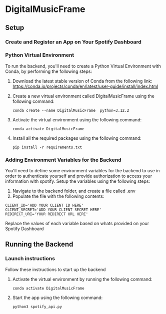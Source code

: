 # DigitalMusicFrame

## Setup

### Create and Register an App on Your Spotify Dashboard



### Python Virtual Environment

To run the backend, you'll need to create a Python Virtual Environment with Conda, by performing the following steps:

1. Download the latest stable version of Conda from the following link:
https://conda.io/projects/conda/en/latest/user-guide/install/index.html

2. Create a new virtual environment called DigitalMusicFrame using the following command:

    `conda create --name DigitalMusicFrame  python=3.12.2`

3. Activate the virtual environment using the following command:

    `conda activate DigitalMusicFrame`

4. Install all the required packages using the following command:

    `pip install -r requirements.txt`

### Adding Environment Variables for the Backend

You'll need to define some environment variables for the backend to use in order to authenticate yourself and provide authorization to access your information with spotify. Setup the variables using the following steps:

1. Navigate to the backend folder, and create a file called .env
2. Populate the file with the following contents:
```
CLIENT_ID='ADD YOUR CLIENT ID HERE'
CLIENT_SECRET='ADD YOUR CLIENT SECRET HERE'
REDIRECT_URI='YOUR REDIRECT URL HERE'
```
Replace the values of each variable based on whats provided on your Spotify Dashboard

## Running the Backend

### Launch instructions

Follow these instructions to start up the backend

1. Activate the virtual environment by running the following command:

    `conda activate DigitalMusicFrame`

2. Start the app using the following command:

    `python3 spotify_api.py`


